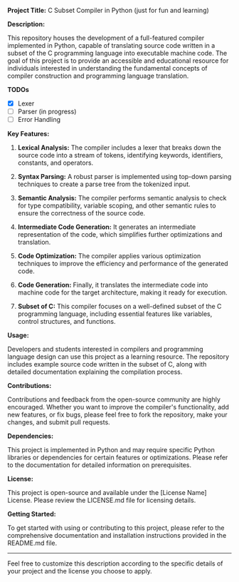 **Project Title:** C Subset Compiler in Python (just for fun and learning)

**Description:**

This repository houses the development of a full-featured compiler implemented in Python, capable of translating source code written in a subset of the C programming language into executable machine code. The goal of this project is to provide an accessible and educational resource for individuals interested in understanding the fundamental concepts of compiler construction and programming language translation.

**TODOs**

- [x] Lexer
- [ ] Parser (in progress)
- [ ] Error Handling

**Key Features:**

1. **Lexical Analysis:** The compiler includes a lexer that breaks down the source code into a stream of tokens, identifying keywords, identifiers, constants, and operators.

2. **Syntax Parsing:** A robust parser is implemented using top-down parsing techniques to create a parse tree from the tokenized input.

3. **Semantic Analysis:** The compiler performs semantic analysis to check for type compatibility, variable scoping, and other semantic rules to ensure the correctness of the source code.

4. **Intermediate Code Generation:** It generates an intermediate representation of the code, which simplifies further optimizations and translation.

5. **Code Optimization:** The compiler applies various optimization techniques to improve the efficiency and performance of the generated code.

6. **Code Generation:** Finally, it translates the intermediate code into machine code for the target architecture, making it ready for execution.

7. **Subset of C:** This compiler focuses on a well-defined subset of the C programming language, including essential features like variables, control structures, and functions.

**Usage:**

Developers and students interested in compilers and programming language design can use this project as a learning resource. The repository includes example source code written in the subset of C, along with detailed documentation explaining the compilation process.

**Contributions:**

Contributions and feedback from the open-source community are highly encouraged. Whether you want to improve the compiler's functionality, add new features, or fix bugs, please feel free to fork the repository, make your changes, and submit pull requests.

**Dependencies:**

This project is implemented in Python and may require specific Python libraries or dependencies for certain features or optimizations. Please refer to the documentation for detailed information on prerequisites.

**License:**

This project is open-source and available under the [License Name] License. Please review the LICENSE.md file for licensing details.

**Getting Started:**

To get started with using or contributing to this project, please refer to the comprehensive documentation and installation instructions provided in the README.md file.

---

Feel free to customize this description according to the specific details of your project and the license you choose to apply.
